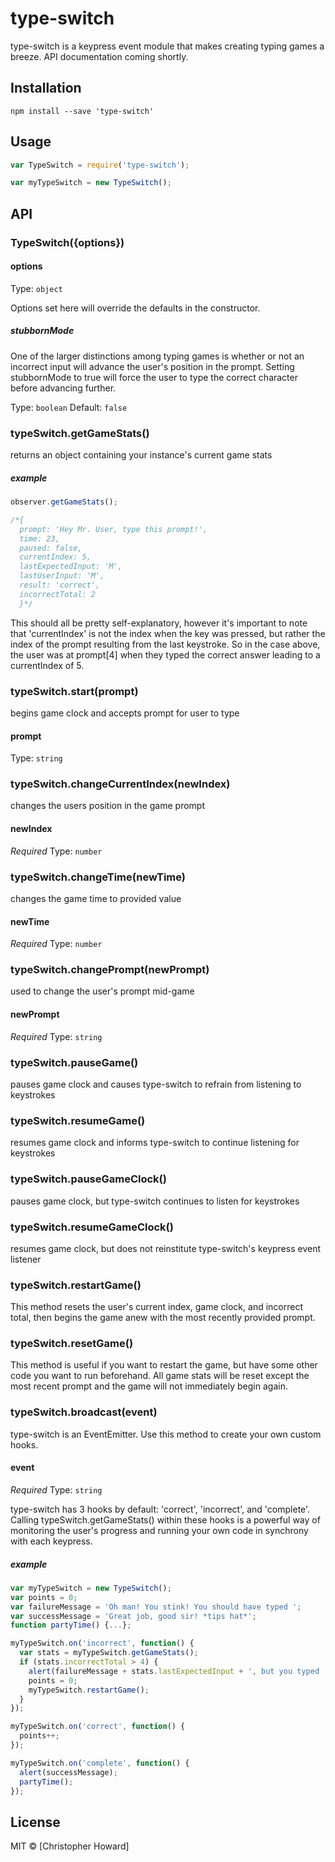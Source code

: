 # type-switch
type-switch is a keypress event module that makes creating typing games a breeze. API documentation coming shortly.

## Installation
```
npm install --save 'type-switch'
```

## Usage
```js
var TypeSwitch = require('type-switch');

var myTypeSwitch = new TypeSwitch();
```

## API

### TypeSwitch({options})

#### options

Type: `object`

Options set here will override the defaults in the constructor.

##### stubbornMode

One of the larger distinctions among typing games is whether or not an incorrect input will advance the user's position in the prompt. Setting stubbornMode to true will force the user to type the correct character before advancing further.

Type: `boolean`
Default: `false`

### typeSwitch.getGameStats()

returns an object containing your instance's current game stats

##### example
```js
observer.getGameStats();

/*{
  prompt: 'Hey Mr. User, type this prompt!',
  time: 23,
  paused: false,
  currentIndex: 5,
  lastExpectedInput: 'M',
  lastUserInput: 'M',
  result: 'correct',
  incorrectTotal: 2
  }*/
```

This should all be pretty self-explanatory, however it's important to note that 'currentIndex' is not the index when the key was pressed, but rather the index of the prompt resulting from the last keystroke. So in the case above, the user was at prompt[4] when they typed the correct answer leading to a currentIndex of 5.

### typeSwitch.start(prompt)

begins game clock and accepts prompt for user to type

#### prompt

Type: `string`

### typeSwitch.changeCurrentIndex(newIndex)

changes the users position in the game prompt

#### newIndex

*Required*
Type: `number`

### typeSwitch.changeTime(newTime)

changes the game time to provided value

#### newTime

*Required*
Type: `number`

### typeSwitch.changePrompt(newPrompt)

used to change the user's prompt mid-game

#### newPrompt

*Required*
Type: `string`

### typeSwitch.pauseGame()

pauses game clock and causes type-switch to refrain from listening to keystrokes

### typeSwitch.resumeGame()

resumes game clock and informs type-switch to continue listening for keystrokes

### typeSwitch.pauseGameClock()

pauses game clock, but type-switch continues to listen for keystrokes

### typeSwitch.resumeGameClock()

resumes game clock, but does not reinstitute type-switch's keypress event listener

### typeSwitch.restartGame()

This method resets the user's current index, game clock, and incorrect total, then begins the game anew with the most recently provided prompt.

### typeSwitch.resetGame()

This method is useful if you want to restart the game, but have some other code you want to run beforehand. All game stats will be reset except the most recent prompt and the game will not immediately begin again.

### typeSwitch.broadcast(event)

type-switch is an EventEmitter. Use this method to create your own custom hooks.

#### event

*Required*
Type: `string`

type-switch has 3 hooks by default: 'correct', 'incorrect', and 'complete'. Calling typeSwitch.getGameStats() within these hooks is a powerful way of monitoring the user's progress and running your own code in synchrony with each keypress.

##### example
```js
var myTypeSwitch = new TypeSwitch();
var points = 0;
var failureMessage = 'Oh man! You stink! You should have typed ';
var successMessage = 'Great job, good sir! *tips hat*';
function partyTime() {...};

myTypeSwitch.on('incorrect', function() {
  var stats = myTypeSwitch.getGameStats();
  if (stats.incorrectTotal > 4) {
    alert(failureMessage + stats.lastExpectedInput + ', but you typed ' + stats.lastUserInput + ', time to start over!');
    points = 0;
    myTypeSwitch.restartGame();
  }
});

myTypeSwitch.on('correct', function() {
  points++;
});

myTypeSwitch.on('complete', function() {
  alert(successMessage);
  partyTime();
});
```

## License

MIT © [Christopher Howard]
